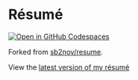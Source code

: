 # Résumé

[![Open in GitHub Codespaces](https://github.com/codespaces/badge.svg)](https://codespaces.new/shepherdjerred/resume)

Forked from [sb2nov/resume](https://github.com/sb2nov/resume).

View the [latest version of my résumé](https://resume.shepherdjerred.com)
